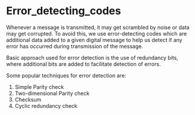 # Error_detecting_codes
Whenever a message is transmitted, it may get scrambled by noise or data may get corrupted. To avoid this, we use error-detecting codes which are additional data added to a given digital message to help us detect if any error has occurred during transmission of the message.

Basic approach used for error detection is the use of redundancy bits, where additional bits are added to facilitate detection of errors.

Some popular techniques for error detection are:
1. Simple Parity check
2. Two-dimensional Parity check
3. Checksum
4. Cyclic redundancy check
